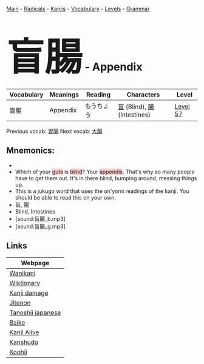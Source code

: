<style> bigfont {font-size: 100px}</style>
[Main](../README.md) -
[Radicals](../radicals.md) -
[Kanjis](../kanjis.md) -
[Vocabulary](../vocabulary.md) -
[Levels](../levels.md) -
[Grammar](../grammar.md)
# <bigfont> 盲腸</bigfont> - Appendix 

| Vocabulary | Meanings | Reading | Characters | Level |
| --- | --- | --- | --- | --- |
| 盲腸 | Appendix | もうちょう |  [盲](../kanjis/盲.md) (Blind), [腸](../kanjis/腸.md) (Intestines) | [Level 57](../levels/wk_level57.md) |

Previous vocab: [胃腸](胃腸.md) Next vocab: [大腸](大腸.md) 

## Mnemonics:

* 
* Which of your <span style="background-color:#ffcccb"> guts</span> is <span style="background-color:#ffcccb"> blind</span>? Your <span style="background-color:#ffcccb"> appendix</span>. That's why so many people have to get them out. It's in there blind, bumping around, messing things up.
* This is a jukugo word that uses the on'yomi readings of the kanji. You should be able to read this on your own.
* 盲, 腸
* Blind, Intestines
* [sound:盲腸_b.mp3]
* [sound:盲腸_g.mp3]


## Links 

| Webpage |
| --- |
| [Wanikani          ](https://www.wanikani.com/kanji/盲腸) |
| [Wiktionary        ](https://en.wiktionary.org/wiki/盲腸) |
| [Kanji damage      ](http://www.kanjidamage.com/kanji/search?utf8=✓&q=盲腸) |
| [Jitenon           ](https://jitenon.com/kanji/盲腸) |
| [Tanoshii japanese ](https://www.tanoshiijapanese.com/dictionary/kanji.cfm?k=盲腸) |
| [Baike             ](https://baike.baidu.com/item/盲腸) |
| [Kanji Alive       ](https://app.kanjialive.com/盲腸) |
| [Kanshudo          ](https://www.kanshudo.com/searchmn?q=盲腸) |
| [Koohii            ](https://kanji.koohii.com/study/kanji/盲腸) |
